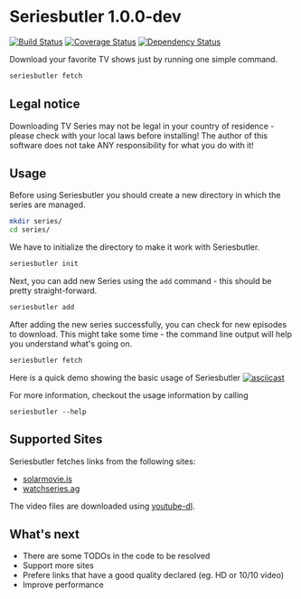 # Seriesbutler 1.0.0-dev
[![Build Status](https://travis-ci.org/raphiz/seriesbutler.svg)](https://travis-ci.org/raphiz/seriesbutler)
[![Coverage Status](https://coveralls.io/repos/raphiz/seriesbutler/badge.svg?branch=master&service=github)](https://coveralls.io/github/raphiz/seriesbutler?branch=master)
[![Dependency Status](https://www.versioneye.com/user/projects/55f17d5ad4d2040019000060/badge.svg?style=flat)](https://www.versioneye.com/user/projects/55f17d5ad4d2040019000060)

Download your favorite TV shows just by running one simple command.

```bash
seriesbutler fetch
```

## Legal notice
Downloading TV Series may not be legal in your country of residence - please check with your local laws before installing!
The author of this software does not take ANY responsibility for what you do with it!

## Usage
Before using Seriesbutler you should create a new directory in which the series are managed.

```bash
mkdir series/
cd series/
```

We have to initialize the directory to make it work with Seriesbutler.

```bash
seriesbutler init
```

Next, you can add new Series using the `add` command - this should be pretty straight-forward.

```bash
seriesbutler add
```

After adding the new series successfully, you can check for new episodes to download. This might take some time - the command line output will help you understand what's going on.

```bash
seriesbutler fetch
```

Here is a quick demo showing the basic usage of Seriesbutler
[![asciicast](https://asciinema.org/a/e6661ede9noc0fjdjxi5qotxk.png)](https://asciinema.org/a/e6661ede9noc0fjdjxi5qotxk)

For more information, checkout the usage information by calling

```
seriesbutler --help
```

## Supported Sites
Seriesbutler fetches links from the following sites:

* [solarmovie.is](http://solarmovie.is)
* [watchseries.ag](http://watchseries.ag)

The video files are downloaded using [youtube-dl](https://rg3.github.io/youtube-dl/).


## What's next
* There are some TODOs in the code to be resolved
* Support more sites
* Prefere links that have a good quality declared (eg. HD or 10/10 video)
* Improve performance
